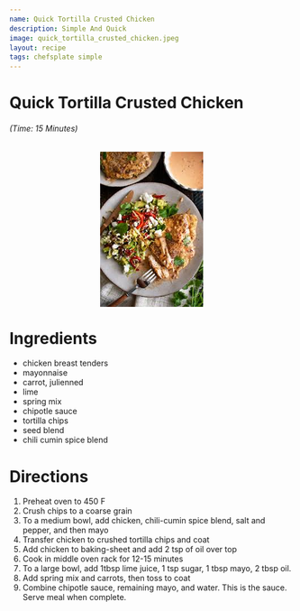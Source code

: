 ```yaml
---
name: Quick Tortilla Crusted Chicken
description: Simple And Quick
image: quick_tortilla_crusted_chicken.jpeg
layout: recipe
tags: chefsplate simple
---
```


<div class="w-full text-center">
    <h1>Quick Tortilla Crusted Chicken</h1>
    <h6>(Time: 15 Minutes)</h6>
</div>

<p align="center" width="100%">
    <img src="/assets/images/quick_tortilla_crusted_chicken.jpeg"  alt="Quick Tortilla Crusted Chicken" style="display: block; max-width:700px; max-height:700px; width: auto; height: auto;" />
</p>  

<div class="lg:flex lg:w-[1024px] mx-auto">
<div class="block min-w-max w-3/12">
<h1>Ingredients</h1>
<ul>
<li>chicken breast tenders</li>
<li>mayonnaise</li>
<li>carrot, julienned</li>
<li>lime</li>
<li>spring mix</li>
<li>chipotle sauce</li>
<li>tortilla chips</li>
<li>seed blend</li>
<li>chili cumin spice blend</li>
</ul>
</div>

<div class="block lg:ml-12 w-7/12">
<h1>Directions</h1>
<ol>
<li>Preheat oven to 450 F</li>
<li>Crush chips to a coarse grain</li>
<li>To a medium bowl, add chicken, chili-cumin spice blend, salt and pepper, and then mayo</li>
<li>Transfer chicken to crushed tortilla chips and coat</li>
<li>Add chicken to baking-sheet and add 2 tsp of oil over top</li>
<li>Cook in middle oven rack for 12-15 minutes</li>
<li>To a large bowl, add 1tbsp lime juice, 1 tsp sugar, 1 tbsp mayo, 2 tbsp oil.</li>
<li>Add spring mix and carrots, then toss to coat</li>
<li>Combine chipotle sauce, remaining mayo, and water. This is the sauce. Serve meal when complete.</li>
</ol>
</div>
</div>

